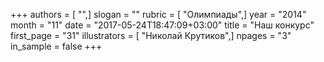 +++
authors = [ "",]
slogan = ""
rubric = [ "Олимпиады",]
year = "2014"
month = "11"
date = "2017-05-24T18:47:09+03:00"
title = "Наш конкурс"
first_page = "31"
illustrators = [ "Николай Крутиков",]
npages = "3"
in_sample = false
+++
